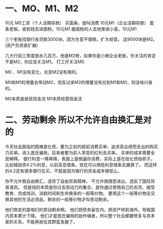 
# 一、MO、M1、M2
10元 M0工资（个人活期存款）
买面条，就叫消费 10元M1（企业活期存款）
面条老板，收到钱去进面粉。10元M1
磨面粉的人去地里收小麦。10元M1

三个老板找银行各贷款3000块，因为生意不错嘛，扩大经营。
这9000块是M2。(资产负债表扩展)

几大行前三季度放水几百万，他是M2呀，如果你是小微企业老板，你关注的肯定不是M2，你应该关注M1。
打工仔关注M0.

M0 、M1没有变化，光变M2没有用的。

M0和M1的增量会带动M2，但反过来M2的增量没有拉到M1和M0，则没啥兴奋的。

M0本质是居民现金流
M1本质经营现金流

# 二、劳动剩余 所以不允许自由换汇是对的
今天社会面临的困难是化债，要为之前的超前消费买单、追求高业绩而支出的购买力买单。进入庞氏骗局，后来者要为前人享受的红利去买单。
买单的成本需要全民稀释。
银行利息一降再降，表面上是倒逼你消费，实际上是在给化债抬轿子。
比如城投债4.2%利息，以前高息借条，现在可以用低利息借条去置换了。
而这样的4.2还有很多银行在买，不就是因为银行的资金成本够低么。

你不允许我自由换汇，违背了自由贸易精神，
不允许我随意进出，违反了国际贸易准则。
但是钱的本质是你过去劳动力的集合，是你通过使用自己的去壳、接受教育、完成培训、消耗时间和生命换来的一般等价物。
要用这个一般等价物去交换其他的生活必须品，剩余的一般等价物才叫劳动剩余。

他们带走的是咱们的劳动剩余啊。
他们把债务留在内，把资产转到海外，导致国内资本累计下降。
他们才是庞氏骗局的始作俑者，所以整个社会都要修复与资本家的关系，不能再放任其野蛮发展了。

